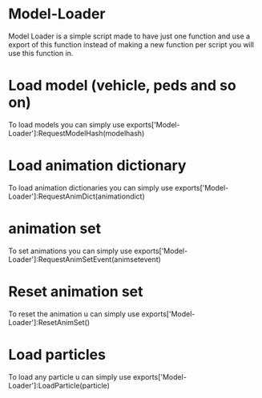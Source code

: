 # Model-Loader
Model Loader is a simple script made to have just one function and use a export of this function instead of making a new function per script you will use this function in.

# Load model (vehicle, peds and so on)
To load models you can simply use exports['Model-Loader']:RequestModelHash(modelhash)

# Load animation dictionary
To load animation dictionaries you can simply use exports['Model-Loader']:RequestAnimDict(animationdict)

# animation set
To set animations you can simply use exports['Model-Loader']:RequestAnimSetEvent(animsetevent)

# Reset animation set
To reset the animation u can simply use exports['Model-Loader']:ResetAnimSet()

# Load particles
To load any particle u can simply use exports['Model-Loader']:LoadParticle(particle)
